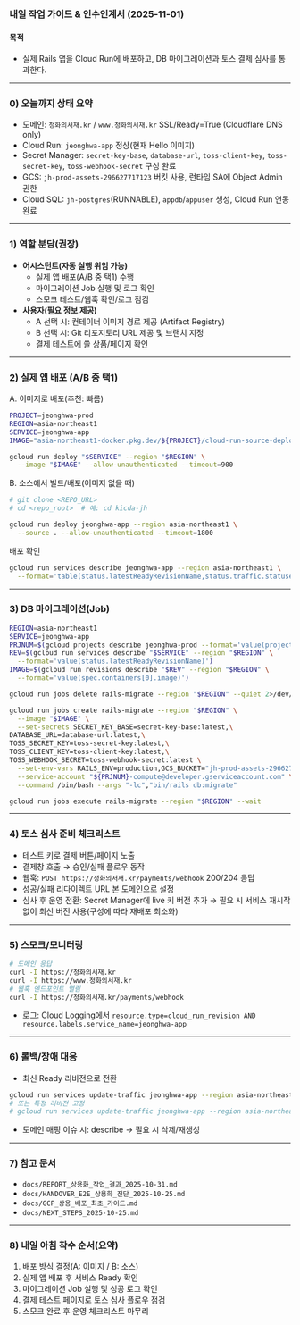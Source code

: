 ### 내일 작업 가이드 & 인수인계서 (2025-11-01)

#### 목적
- 실제 Rails 앱을 Cloud Run에 배포하고, DB 마이그레이션과 토스 결제 심사를 통과한다.

---

### 0) 오늘까지 상태 요약
- 도메인: `정화의서재.kr` / `www.정화의서재.kr` SSL/Ready=True (Cloudflare DNS only)
- Cloud Run: `jeonghwa-app` 정상(현재 Hello 이미지)
- Secret Manager: `secret-key-base`, `database-url`, `toss-client-key`, `toss-secret-key`, `toss-webhook-secret` 구성 완료
- GCS: `jh-prod-assets-296627717123` 버킷 사용, 런타임 SA에 Object Admin 권한
- Cloud SQL: `jh-postgres`(RUNNABLE), `appdb`/`appuser` 생성, Cloud Run 연동 완료

---

### 1) 역할 분담(권장)
- **어시스턴트(자동 실행 위임 가능)**
  - 실제 앱 배포(A/B 중 택1) 수행
  - 마이그레이션 Job 실행 및 로그 확인
  - 스모크 테스트/웹훅 확인/로그 점검
- **사용자(필요 정보 제공)**
  - A 선택 시: 컨테이너 이미지 경로 제공 (Artifact Registry)
  - B 선택 시: Git 리포지토리 URL 제공 및 브랜치 지정
  - 결제 테스트에 쓸 상품/페이지 확인

---

### 2) 실제 앱 배포 (A/B 중 택1)
A. 이미지로 배포(추천: 빠름)
```bash
PROJECT=jeonghwa-prod
REGION=asia-northeast1
SERVICE=jeonghwa-app
IMAGE="asia-northeast1-docker.pkg.dev/${PROJECT}/cloud-run-source-deploy/jeonghwa-app:latest"  # 실제 경로로 교체

gcloud run deploy "$SERVICE" --region "$REGION" \
  --image "$IMAGE" --allow-unauthenticated --timeout=900
```

B. 소스에서 빌드/배포(이미지 없을 때)
```bash
# git clone <REPO_URL>
# cd <repo_root>  # 예: cd kicda-jh

gcloud run deploy jeonghwa-app --region asia-northeast1 \
  --source . --allow-unauthenticated --timeout=1800
```

배포 확인
```bash
gcloud run services describe jeonghwa-app --region asia-northeast1 \
  --format='table(status.latestReadyRevisionName,status.traffic.statuses.percent,status.url)'
```

---

### 3) DB 마이그레이션(Job)
```bash
REGION=asia-northeast1
SERVICE=jeonghwa-app
PRJNUM=$(gcloud projects describe jeonghwa-prod --format='value(projectNumber)')
REV=$(gcloud run services describe "$SERVICE" --region "$REGION" \
  --format='value(status.latestReadyRevisionName)')
IMAGE=$(gcloud run revisions describe "$REV" --region "$REGION" \
  --format='value(spec.containers[0].image)')

gcloud run jobs delete rails-migrate --region "$REGION" --quiet 2>/dev/null || true

gcloud run jobs create rails-migrate --region "$REGION" \
  --image "$IMAGE" \
  --set-secrets SECRET_KEY_BASE=secret-key-base:latest,\
DATABASE_URL=database-url:latest,\
TOSS_SECRET_KEY=toss-secret-key:latest,\
TOSS_CLIENT_KEY=toss-client-key:latest,\
TOSS_WEBHOOK_SECRET=toss-webhook-secret:latest \
  --set-env-vars RAILS_ENV=production,GCS_BUCKET="jh-prod-assets-296627717123" \
  --service-account "${PRJNUM}-compute@developer.gserviceaccount.com" \
  --command /bin/bash --args "-lc","bin/rails db:migrate"

gcloud run jobs execute rails-migrate --region "$REGION" --wait
```

---

### 4) 토스 심사 준비 체크리스트
- 테스트 키로 결제 버튼/페이지 노출
- 결제창 호출 → 승인/실패 플로우 동작
- 웹훅: `POST https://정화의서재.kr/payments/webhook` 200/204 응답
- 성공/실패 리다이렉트 URL 본 도메인으로 설정
- 심사 후 운영 전환: Secret Manager에 live 키 버전 추가 → 필요 시 서비스 재시작 없이 최신 버전 사용(구성에 따라 재배포 최소화)

---

### 5) 스모크/모니터링
```bash
# 도메인 응답
curl -I https://정화의서재.kr
curl -I https://www.정화의서재.kr
# 웹훅 엔드포인트 열림
curl -I https://정화의서재.kr/payments/webhook
```
- 로그: Cloud Logging에서 `resource.type=cloud_run_revision AND resource.labels.service_name=jeonghwa-app`

---

### 6) 롤백/장애 대응
- 최신 Ready 리비전으로 전환
```bash
gcloud run services update-traffic jeonghwa-app --region asia-northeast1 --to-latest
# 또는 특정 리비전 고정
# gcloud run services update-traffic jeonghwa-app --region asia-northeast1 --to-revisions <REV>=100
```
- 도메인 매핑 이슈 시: describe → 필요 시 삭제/재생성

---

### 7) 참고 문서
- `docs/REPORT_상용화_작업_결과_2025-10-31.md`
- `docs/HANDOVER_E2E_상용화_진단_2025-10-25.md`
- `docs/GCP_상용_배포_최초_가이드.md`
- `docs/NEXT_STEPS_2025-10-25.md`

---

### 8) 내일 아침 착수 순서(요약)
1. 배포 방식 결정(A: 이미지 / B: 소스)
2. 실제 앱 배포 후 서비스 Ready 확인
3. 마이그레이션 Job 실행 및 성공 로그 확인
4. 결제 테스트 페이지로 토스 심사 플로우 점검
5. 스모크 완료 후 운영 체크리스트 마무리
